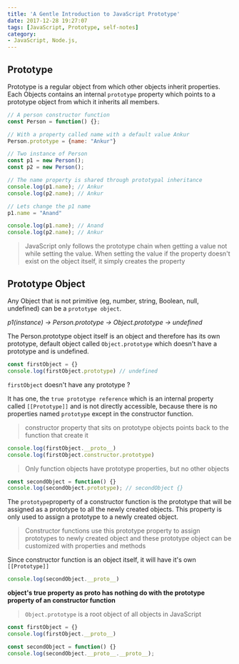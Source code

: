 ```yaml
---
title: 'A Gentle Introduction to JavaScript Prototype'
date: 2017-12-28 19:27:07
tags: [JavaScript, Prototype, self-notes]
category:
- JavaScript, Node.js,
---
```


## Prototype

Prototype is a regular object from which other objects inherit properties. Each Objects contains an internal `prototype` property which points to a prototype object from which it inherits all members.

```JavaScript
// A person constructor function
const Person = function() {};

// With a property called name with a default value Ankur
Person.prototype = {name: "Ankur"}

// Two instance of Person
const p1 = new Person();
const p2 = new Person();

// The name property is shared through prototypal inheritance
console.log(p1.name); // Ankur
console.log(p2.name); // Ankur

// Lets change the p1 name
p1.name = "Anand"

console.log(p1.name); // Anand
console.log(p2.name); // Ankur
```

> JavaScript only follows the prototype chain when getting a value not while setting the value. When setting the value if the property doesn't exist on the object itself, it simply creates the property

## Prototype Object

Any Object that is not primitive (eg, number, string, Boolean, null, undefined) can be a `prototype object`.

*p1(instance) -> Person.prototype -> Object.prototype -> undefined*

The Person.prototype object itself is an object and therefore has its own prototype, default object called `Object.prototype` which doesn't have a prototype and is undefined.


```JavaScript
const firstObject = {}
console.log(firstObject.prototype) // undefined
```
`firstObject` doesn't have any prototype ?

It has one, the `true prototype reference` which is an internal property called `[[Prototype]]` and is not directly accessible, because there is no properties named `prototype` except in the constructor function.

>constructor property that sits on prototype objects points back to the function that create it

```JavaScript
console.log(firstObject.__proto__)
console.log(firstObject.constructor.prototype)
```

>Only function objects have prototype properties, but no other objects

```JavaScript
const secondObject = function() {}
console.log(secondObject.prototype); // secondObject {}
```

The `prototype`property of a constructor function is the prototype that will be assigned as a prototype to all the newly created objects. This property is only used to assign a prototype to a newly created object.

>Constructor functions use this prototype property to assign prototypes to newly created object and these prototype object can be customized with properties and  methods

Since constructor function is an object itself, it will have it's own `[[Prototype]]`

```JavaScript
console.log(secondObject.__proto__)
```

**object's true property as __proto__ has nothing do with the prototype property of an constructor function**

>`Object.prototype` is a root object of all objects in JavaScript

```JavaScript
const firstObject = {}
console.log(firstObject.__proto__)

const secondObject = function() {}
console.log(secondObject.__proto__.__proto__);
```

